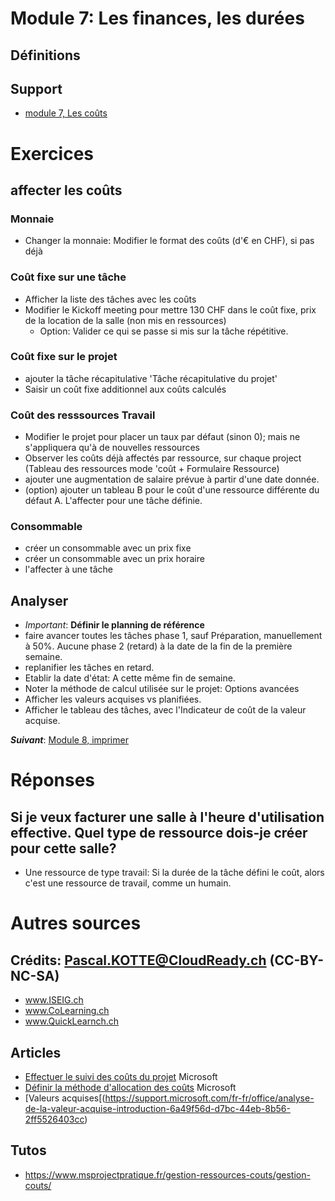 # Module 7: Les finances, les durées
## Définitions

## Support
* [module 7, Les coûts](https://medium.com/quicklearn/ms-project-module-7-6075ea74831e?source=friends_link&sk=697558e9167a612a5c737b7bd43d65f4)

# Exercices
## affecter les coûts
### Monnaie
* Changer la monnaie: Modifier le format des coûts (d'€ en CHF), si pas déjà
### Coût fixe sur une tâche
* Afficher la liste des tâches avec les coûts
* Modifier le Kickoff meeting pour mettre 130 CHF dans le coût fixe, prix de la location de la salle (non mis en ressources)
  * Option: Valider ce qui se passe si mis sur la tâche répétitive.
### Coût fixe sur le projet
* ajouter la tâche récapitulative 'Tâche récapitulative du projet'
* Saisir un coût fixe additionnel aux coûts calculés
### Coût des resssources Travail
* Modifier le projet pour placer un taux par défaut (sinon 0); mais ne s'appliquera qu'à de nouvelles ressources
* Observer les coûts déjà affectés par ressource, sur chaque project (Tableau des ressources mode 'coût + Formulaire Ressource)
* ajouter une augmentation de salaire prévue à partir d'une date donnée.
* (option) ajouter un tableau B pour le coût d'une ressource différente du défaut A. L'affecter pour une tâche définie.
### Consommable
* créer un consommable avec un prix fixe
* créer un consommable avec un prix horaire
* l'affecter à une tâche
## Analyser
* *Important*: **Définir le planning de référence**
* faire avancer toutes les tâches phase 1, sauf Préparation, manuellement à 50%. Aucune phase 2 (retard) à la date de la fin de la première semaine.
* replanifier les tâches en retard.
* Etablir la date d'état: A cette même fin de semaine.
* Noter la méthode de calcul utilisée sur le projet: Options avancées
* Afficher les valeurs acquises vs planifiées.
* Afficher le  tableau des tâches, avec l'Indicateur de coût de la valeur acquise.

***Suivant***: [Module 8, imprimer](https://github.com/CloudReady-ch/ISEIG-LAB/blob/master/MS-Project/8.Rapports.md)

# Réponses
## Si je veux facturer une salle à l'heure d'utilisation effective. Quel type de ressource dois-je créer pour cette salle?
* Une ressource de type travail: Si la durée de la tâche défini le coût, alors c'est une ressource de travail, comme un humain.

# Autres sources
## Crédits: Pascal.KOTTE@CloudReady.ch (CC-BY-NC-SA)
* www.ISEIG.ch 
* www.CoLearning.ch
* www.QuickLearnch.ch
## Articles
* [Effectuer le suivi des coûts du projet](https://support.office.com/fr-fr/article/Effectuer-le-suivi-des-co%C3%BBts-du-projet-8d8403aa-cb08-4878-adca-f8870c0e8a14) Microsoft
* [Définir la méthode d'allocation des coûts](https://support.office.com/fr-fr/article/D%C3%A9finir-la-m%C3%A9thode-d-allocation-des-co%C3%BBts-11dfb182-9b87-4ad7-b959-93a52acb9060) Microsoft
* [Valeurs acquises[(https://support.microsoft.com/fr-fr/office/analyse-de-la-valeur-acquise-introduction-6a49f56d-d7bc-44eb-8b56-2ff5526403cc)
## Tutos
* https://www.msprojectpratique.fr/gestion-ressources-couts/gestion-couts/
